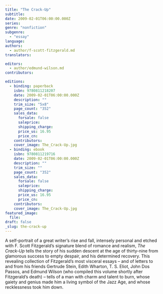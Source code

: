 ```yaml
---
title: "The Crack-Up"
subtitle:
date: 2009-02-01T06:00:00.000Z
series:
genre: "nonfiction"
subgenre:
  - "essay"
language:
authors:
  - author/f-scott-fitzgerald.md
translators:

editors:
  - author/edmund-wilson.md
contributors:

editions:
  - binding: paperback
    isbn: 9780811218207
    date: 2009-02-01T06:00:00.000Z
    description: ""
    trim_size: "5x8"
    page_count: "352"
    sales_data:
      forsale: false
      saleprice:
      shipping_charge:
      price_us: 16.95
      price_cn:
    contributors:
    cover_image: The_Crack-Up.jpg
  - binding: ebook
    isbn: 9780811219716
    date: 2009-02-01T06:00:00.000Z
    description: ""
    trim_size: ""
    page_count: "352"
    sales_data:
      forsale: false
      saleprice:
      shipping_charge:
      price_us: 16.95
      price_cn:
    contributors:
    cover_image: The_Crack-Up.jpg
featured_image:
  file:
draft: false
_slug: the-crack-up
---
```


A self-portrait of a great writer’s rise and fall, intensely personal and etched with F. Scott Fitzgerald’s signature blend of romance and realism, _The Crack-Up_ tells the story of his sudden descent at the age of thirty-nine from glamorous success to empty despair, and his determined recovery. This revealing collection of Fitzgerald’s most visceral essays – and of letters to and from his friends Gertrude Stein, Edith Wharton, T. S. Eliot, John Dos Passos, and Edmund Wilson (who compiled this volume shortly after Fitzgerald’s death) – tells of a man with charm and talent to burn, whose gaiety and genius made him a living symbol of the Jazz Age, and whose recklessness took him down.

